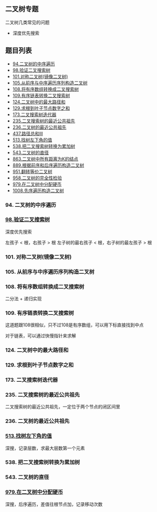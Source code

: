 ## 二叉树专题

二叉树几类常见的问题

- 深度优先搜索

## 题目列表

- [94.二叉树的中序遍历](TODO)
- [98.验证二叉搜索树](../algorithm/1-100/98.%20验证二叉搜索树.md)
- [101.对称二叉树(镜像二叉树)](TODO)
- [105.从前序与中序遍历序列构造二叉树](TODO)
- [108.将有序数组转换成二叉搜索树](TODO)
- [109.有序链表转换二叉搜索树](TODO)
- [124.二叉树中的最大路径和](TODO)
- [129.求根到叶子节点数字之和](TODO)
- [173.二叉搜索树迭代器](TODO)
- [235.二叉搜索树的最近公共祖先](TODO)
- [236.二叉树的最近公共祖先](../algorithm/201-300/236.%20二叉树的最近公共祖先.md)
- [437.路径总和III](../algorithm/401-500/437.%20路径总和%20III.md)
- [513.找树左下角的值](../algorithm/501-600/513.%20找树左下角的值.md)
- [538.把二叉搜索树转换为累加树](TODO)
- [543.二叉树的直径](TODO)
- [863.二叉树中所有距离为K的结点](../algorithm/801-900/863.%20二叉树中所有距离为%20K%20的结点.md)
- [889.根据前序和后序遍历构造二叉树](../algorithm/801-900/889.%20根据前序和后序遍历构造二叉树.md)
- [951.翻转等价二叉树](../algorithm/901-1000/951.%20翻转等价二叉树.md)
- [958.二叉树的完全性检验](../algorithm/901-1000/958.%20二叉树的完全性检验.md)
- [979.在二叉树中分配硬币](../algorithm/901-1000/979.%20在二叉树中分配硬币.md)
- [1008.先序遍历构造二叉树](../algorithm/1001-1100/1008.%20先序遍历构造二叉树.md)

### 94. 二叉树的中序遍历

### [98.验证二叉搜索树](../algorithm/1-100/98.%20验证二叉搜索树.md)

深度优先搜索

左孩子 < 根，右孩子 > 根
左子树的最右孩子 < 根，右子树的最左孩子 > 根

### 101. 对称二叉树(镜像二叉树)

### 105. 从前序与中序遍历序列构造二叉树

### 108. 将有序数组转换成二叉搜索树

二分法 + 递归实现

### 109. 有序链表转换二叉搜索树

这道题跟108很相似，只不过108是有序数组，可以用下标直接找到中点

对于链表，可以通过快慢指针来求解

### 124. 二叉树中的最大路径和

### 129. 求根到叶子节点数字之和

### 173. 二叉搜索树迭代器

### 235. 二叉搜索树的最近公共祖先

二叉搜索树的最近公共祖先，一定位于两个节点的闭区间里

### 236. 二叉树的最近公共祖先

### [513.找树左下角的值](../algorithm/501-600/513.%20找树左下角的值.md)

深搜，记录层数，求最大层数第一个元素

### 538. 把二叉搜索树转换为累加树

### 543. 二叉树的直径

### [979.在二叉树中分配硬币](../algorithm/901-1000/979.%20在二叉树中分配硬币.md)

深搜，后序遍历，差值往根节点加，记录移动次数

